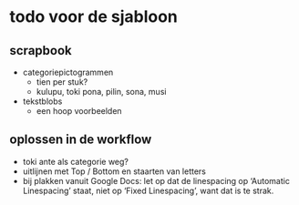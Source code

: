 # todo voor de sjabloon

## scrapbook

- categoriepictogrammen
	- tien per stuk?
	- kulupu, toki pona, pilin, sona, musi
- tekstblobs
	- een hoop voorbeelden

## oplossen in de workflow

- toki ante als categorie weg?
- uitlijnen met Top / Bottom en staarten van letters
- bij plakken vanuit Google Docs: let op dat de linespacing op ‘Automatic Linespacing’ staat, niet op ‘Fixed Linespacing’, want dat is te strak.
